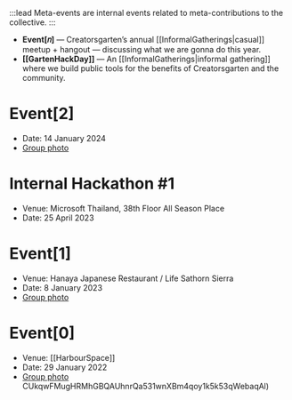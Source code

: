 :::lead
Meta-events are internal events related to meta-contributions to the collective.
:::

- **Event[𝑛]** — Creatorsgarten’s annual [[InformalGatherings|casual]] meetup + hangout — discussing what we are gonna do this year.
- **[[GartenHackDay]]** — An [[InformalGatherings|informal gathering]] where we build public tools for the benefits of Creatorsgarten and the community.

# Event[2]

- Date: 14 January 2024
- [Group photo](https://web.facebook.com/rayriffy/posts/pfbid02V8zTVUnBdHNyPe5wRHwGanr3UoyDAaHivt75azK8Se37oNNWcESesScoZmt1UGBMl)

# Internal Hackathon #1

- Venue: Microsoft Thailand, 38th Floor All Season Place
- Date: 25 April 2023

# Event[1]

- Venue: Hanaya Japanese Restaurant / Life Sathorn Sierra
- Date: 8 January 2023
- [Group photo](https://web.facebook.com/iamnutn0n/posts/pfbid0hZ2EAuwtTuHWUnNd)

# Event[0]

- Venue: [[HarbourSpace]]
- Date: 29 January 2022
- [Group photo](https://web.facebook.com/iamnutn0n/posts/pfbid0PMWHvto1wBaBVFRALwkucW59mSj72KzUnarqZneBE8YLf5ZxiCBNAUWZKic19Toxl)
  CUkqwFMugHRMhGBQAUhnrQa531wnXBm4qoy1k5k53qWebaqAl)
